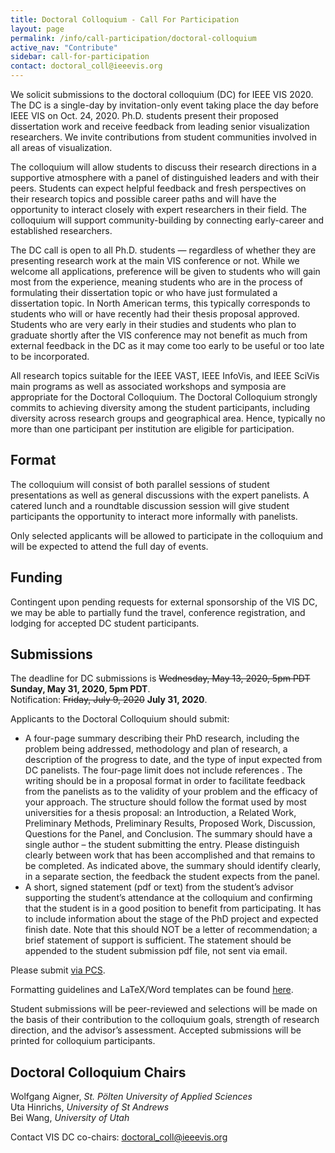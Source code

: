 ```yaml
---
title: Doctoral Colloquium - Call For Participation
layout: page
permalink: /info/call-participation/doctoral-colloquium
active_nav: "Contribute"
sidebar: call-for-participation
contact: doctoral_coll@ieeevis.org
---
```


We solicit submissions to the doctoral colloquium (DC) for IEEE VIS 2020. The DC is a single-day by invitation-only event taking place the day before IEEE VIS on Oct. 24, 2020. Ph.D. students present their proposed dissertation work and receive feedback from leading senior visualization researchers. We invite contributions from student communities involved in all areas of visualization.

The colloquium will allow students to discuss their research directions in a supportive atmosphere with a panel of distinguished leaders and with their peers. Students can expect helpful feedback and fresh perspectives on their research topics and possible career paths and will have the opportunity to interact closely with expert researchers in their field. The colloquium will support community-building by connecting early-career and established researchers.

The DC call is open to all Ph.D. students — regardless of whether they are presenting research work at the main VIS conference or not. While we welcome all applications, preference will be given to students who will gain most from the experience, meaning students who are in the process of formulating their dissertation topic or who have just formulated a dissertation topic. In North American terms, this typically corresponds to students who will or have recently had their thesis proposal approved. Students who are very early in their studies and students who plan to graduate shortly after the VIS conference may not benefit as much from external feedback in the DC as it may come too early to be useful or too late to be incorporated. 

All research topics suitable for the IEEE VAST, IEEE InfoVis, and IEEE SciVis main programs as well as associated workshops and symposia are appropriate for the Doctoral Colloquium. The Doctoral Colloquium strongly commits to achieving diversity among the student participants, including diversity across research groups and geographical area. Hence, typically no more than one participant per institution are eligible for participation. 

## Format
The colloquium will consist of both parallel sessions of student presentations as well as general discussions with the expert panelists. A catered lunch and a roundtable discussion session will give student participants the opportunity to interact more informally with panelists.

Only selected applicants will be allowed to participate in the colloquium and will be expected to attend the full day of events.

## Funding
Contingent upon pending requests for external sponsorship of the VIS DC, we may be able to partially fund the travel, conference registration, and lodging for accepted DC student participants.

## Submissions
The deadline for DC submissions is ~~Wednesday, May 13, 2020, 5pm PDT~~ **Sunday, May 31, 2020, 5pm PDT**.  
Notification: ~~Friday, July 9, 2020~~ **July 31, 2020**.

Applicants to the Doctoral Colloquium should submit:
*	A four-page summary describing their PhD research, including the problem being addressed, methodology and plan of research, a description of the progress to date, and the type of input expected from DC panelists. The four-page limit does not include references	. The writing should be in a proposal format in order to facilitate feedback from the panelists as to the validity of your problem and the efficacy of your approach. The structure should follow the format used by most universities for a thesis proposal: an Introduction, a Related Work, Preliminary Methods, Preliminary Results, Proposed Work, Discussion, Questions for the Panel, and Conclusion. The summary should have a single author – the student submitting the entry. Please distinguish clearly between work that has been accomplished and that remains to be completed. As indicated above, the summary should identify clearly, in a separate section, the feedback the student expects from the panel.
*	A short, signed statement (pdf or text) from the student’s advisor supporting the student’s attendance at the colloquium and confirming that the student is in a good position to benefit from participating. It has to include information about the stage of the PhD project and expected finish date. Note that this should NOT be a letter of recommendation; a brief statement of support is sufficient. The statement should be appended to the student submission pdf file, not sent via email.

Please submit [via PCS](http://new.precisionconference.com/vgtc).

Formatting guidelines and LaTeX/Word templates can be found [here](http://vgtc.org/publications/conference).

Student submissions will be peer-reviewed and selections will be made on the basis of their contribution to the colloquium goals, strength of research direction, and the advisor’s assessment. Accepted submissions will be printed for colloquium participants.

## Doctoral Colloquium Chairs
Wolfgang Aigner, *St. Pölten University of Applied Sciences*  
Uta Hinrichs, *University of St Andrews*  
Bei Wang, *University of Utah*  

Contact VIS DC co-chairs: [doctoral_coll@ieeevis.org](mailto:doctoral_coll@ieeevis.org)
